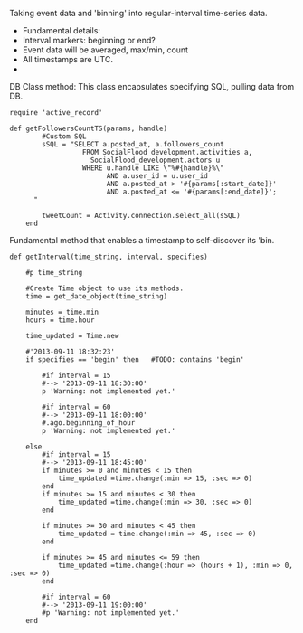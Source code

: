 
Taking event data and 'binning' into regular-interval time-series data.

* Fundamental details:
* Interval markers: beginning or end?
* Event data will be averaged, max/min, count
* All timestamps are UTC.
* 


DB Class method:
This class encapsulates specifying SQL, pulling data from DB.
```
require 'active_record'

def getFollowersCountTS(params, handle)
        #Custom SQL
        sSQL = "SELECT a.posted_at, a.followers_count
                  FROM SocialFlood_development.activities a,
                    SocialFlood_development.actors u
                  WHERE u.handle LIKE \"%#{handle}%\"
                        AND a.user_id = u.user_id
                        AND a.posted_at > '#{params[:start_date]}'
                        AND a.posted_at <= '#{params[:end_date]}';
      "

        tweetCount = Activity.connection.select_all(sSQL)
    end
```


Fundamental method that enables a timestamp to self-discover its 'bin.

```
def getInterval(time_string, interval, specifies)

    #p time_string

    #Create Time object to use its methods.
    time = get_date_object(time_string)

    minutes = time.min
    hours = time.hour

    time_updated = Time.new

    #'2013-09-11 18:32:23'
    if specifies == 'begin' then   #TODO: contains 'begin'

        #if interval = 15
        #--> '2013-09-11 18:30:00'
        p 'Warning: not implemented yet.'

        #if interval = 60
        #--> '2013-09-11 18:00:00'
        #.ago.beginning_of_hour
        p 'Warning: not implemented yet.'

    else
        #if interval = 15
        #--> '2013-09-11 18:45:00'
        if minutes >= 0 and minutes < 15 then
            time_updated =time.change(:min => 15, :sec => 0)
        end
        if minutes >= 15 and minutes < 30 then
            time_updated =time.change(:min => 30, :sec => 0)
        end

        if minutes >= 30 and minutes < 45 then
            time_updated = time.change(:min => 45, :sec => 0)
        end

        if minutes >= 45 and minutes <= 59 then
            time_updated =time.change(:hour => (hours + 1), :min => 0, :sec => 0)
        end

        #if interval = 60
        #--> '2013-09-11 19:00:00'
        #p 'Warning: not implemented yet.'
    end


```
